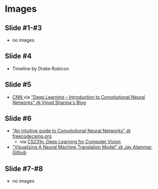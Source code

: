 # Images

## Slide #1-#3
* no images
## Slide #4
* Timeline by Drake Rubicon
## Slide #5
* [CNN ](https://i0.wp.com/vinodsblog.com/wp-content/uploads/2023/01/c5e7a-cnn-2.png?resize=900%2C332&ssl=1) via ["Deep Learning – Introduction to Convolutional Neural Networks" @ Vinod Sharma's Blog](https://vinodsblog.com/2018/10/15/everything-you-need-to-know-about-convolutional-neural-networks/)
## Slide #6
* ["An intuitive guide to Convolutional Neural Networks" @ freecodecamp.org](https://www.freecodecamp.org/news/an-intuitive-guide-to-convolutional-neural-networks-260c2de0a050/)
	 * via [CS231n: Deep Learning for Computer Vision](https://cs231n.github.io/convolutional-networks/)
* ["Visualizing A Neural Machine Translation Model" @ Jay Alammar, Github](https://jalammar.github.io/visualizing-neural-machine-translation-mechanics-of-seq2seq-models-with-attention/)
## Slide #7-#8
* no images